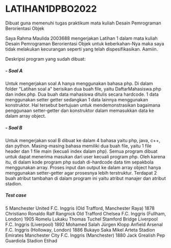 # LATIHAN1DPBO2022
Dibuat guna memenuhi tugas praktikum mata kuliah Desain Pemrograman Berorientasi Objek

Saya Rahma Maulida 2003688 mengerjakan Latihan 1 dalam mata kuliah Desain Pemrograman Berorientasi Objek untuk keberkahan-Nya maka saya tidak melakukan kecurangan seperti yang telah dispesifikasikan. Aamiin.

Deskripsi program yang sudah dibuat:
##### - Soal A
Untuk mengerjakan soal A hanya menggunakan bahasa php. Di dalam folder "Latihan soal a" berisikan dua buah file, yaitu DaftarMahasiswa.php dan index.php. Dua buah data mahasiswa ditulis secara hardcode. 1 data menggunakan setter getter sedangkan 1 data lainnya menggunakan konstruktor. Hal tersebut bertujuan untuk mendemonstrasikan bagaimana penggunaan setter-getter dan konstruktor dalam memasukkan data ke dalam array object.

##### - Soal B
  Untuk mengerjakan soal B dibuat ke dalam 4 bahasa yaitu php, java, c++, dan python. Masing-masing bahasa memiliki dua buah file, yaitu 1 file header dan 1 file main (kecuali index dalam php). Semua program dibuat untuk dapat menerima masukan dari user kecuali program php. Oleh karena itu, di dalam kode program php sudah di-hardcode data tim sepakbola menggunakan array. Proses input dan output ke dalam array object hanya menggunakan setter-getter agar prosesnya lebih terstruktur. Terdapat 2 buah atribut tambahan di dalam program ini yaitu atribut manajer dan atribut stadion.

##### Test case
5
Manchester United F.C.
Inggris (Old Trafford, Manchester Raya)
1878
Christiano Ronaldo
Ralf Rangnick
Old Trafford
Chelsea F.C.
Inggris (Fullham, London)
1905
Romelu Lukaku
Thomas Tuchel
Stamford Bridge
Liverpool F.C.
Inggris (Liverpool)
1892
Mohamed Salah
Jürgen Klopp
Anfield
Arsenal F.C.
Inggris (Holloway, London)
1886
Bukayo Saka
Mikel Arteta
Stadion Emirates
Manchester City F.C.
Inggris (Manchester)
1880
Jack Grealish
Pep Guardiola
Stadion Etihad
